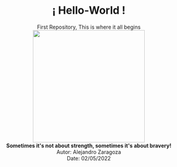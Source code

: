 <div align="center">
<h1> ¡ Hello-World !</h1>
First Repository, This is where it all begins 
<br />
<div align="center">
  <img src="https://49.media.tumblr.com/ddaa55aa39f5b1f81033669cd9e5788d/tumblr_ntnjjwFe191tp2j6to1_500.gif"width="300px"><br>
    <strong>Sometimes it's not about strength, sometimes it's about bravery!</strong>
<br />
Autor: Alejandro Zaragoza <br>
Date: 02/05/2022
</div>
